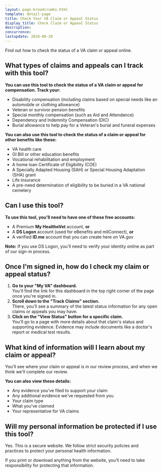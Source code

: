```yaml
---
layout: page-breadcrumbs.html
template: detail-page
title: Check Your VA Claim or Appeal Status
display_title: Check Claim or Appeal Status
description:
concurrence:
lastupdate: 2018-09-20
---
```

<div itemscope itemtype="http://schema.org/FAQPage">
<div itemprop="description" class="va-introtext">
Find out how to check the status of a VA claim or appeal online.
</div>

<div class="cta-widget" data-app-id="claims-and-appeals"></div>

<h2 itemprop="name">What types of claims and appeals can I track with this tool?</h2>
<div itemprop="acceptedAnswer" itemscope itemtype="http://schema.org/Answer">
<div itemprop="text">

<b>You can use this tool to check the status of a VA claim or appeal for compensation. Track your:</b>
- Disability compensation (including claims based on special needs like an automobile or clothing allowance)
- Veteran or survivor pension benefits
- Special monthly compensation (such as Aid and Attendance)
- Dependency and Indemnity Compensation (DIC)
- Burial allowance to help pay for a Veteran's burial and funeral expenses

<b>You can also use this tool to check the status of a claim or appeal for other benefits like these:</b>
- VA health care
- GI Bill or other education benefits
- Vocational rehabilitation and employment
- A home loan Certificate of Eligibility (COE)
- A Specially Adapted Housing (SAH) or Special Housing Adaptation (SHA) grant
- Life insurance
- A pre-need determination of eligibility to be buried in a VA national cemetery

</div>
</div>
</div>

<div itemscope itemtype="http://schema.org/Question">

<h2 itemprop="name">Can I use this tool?</h2>
<div itemprop="acceptedAnswer" itemscope itemtype="http://schema.org/Answer">
<div itemprop="text">

<b>To use this tool, you'll need to have one of these free accounts:</b>
- A Premium **My HealtheVet** account, **or**
- A **DS Logon** account (used for eBenefits and milConnect), **or**
- A verified **ID.me** account that you can create here on VA.gov

**Note:** If you use DS Logon, you'll need to verify your identity online as part of our sign-in process.

</div>
</div>
</div>

<div itemscope itemtype="http://schema.org/Question">

<h2 itemprop="name">Once I'm signed in, how do I check my claim or appeal status?</h2>
<div itemprop="acceptedAnswer" itemscope itemtype="http://schema.org/Answer">
<div itemprop="text">

<ol class="process">
  <li class="process-step list-one"><b>Go to your "My VA" dashboard.</b><br>
   You'll find the link for this dashboard in the top right corner of the page once you're signed in.</li>
  <li class="process-step list-two"><b>Scroll down to the "Track Claims" section.</b><br>
  There, you'll see a summary of the latest status information for any open claims or appeals you may have.</li>
  <li class="process-step list-three"><b>Click on the "View Status" button for a specific claim.</b><br>
   You'll go to a page with more details about that claim's status and supporting evidence. Evidence may include documents like a doctor's report or medical test results.</li>
</ol>

</div>
</div>
</div>

<div itemscope itemtype="http://schema.org/Question">

<h2 itemprop="name">What kind of information will I learn about my claim or appeal?</h2>
<div itemprop="acceptedAnswer" itemscope itemtype="http://schema.org/Answer">
<div itemprop="text">

You'll see where your claim or appeal is in our review process, and when we think we'll complete our review.

<b>You can also view these details:</b>
- Any evidence you've filed to support your claim
- Any additional evidence we've requested from you
- Your claim type
- What you've claimed
- Your representative for VA claims
</div>
</div>
</div>

<div itemscope itemtype="http://schema.org/Question">

<h2 itemprop="name">Will my personal information be protected if I use this tool?</h2>
<div itemprop="acceptedAnswer" itemscope itemtype="http://schema.org/Answer">
<div itemprop="text">

Yes. This is a secure website. We follow strict security policies and practices to protect your personal health information.

If you print or download anything from the website, you’ll need to take responsibility for protecting that information. <br>

</div>
</div>
</div>
